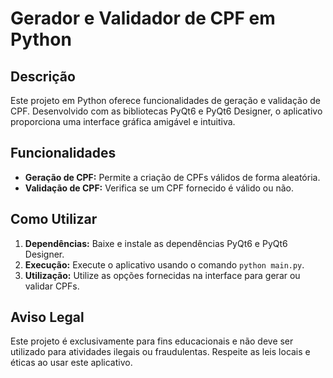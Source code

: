 # Gerador e Validador de CPF em Python

## Descrição
Este projeto em Python oferece funcionalidades de geração e validação de CPF. Desenvolvido com as bibliotecas PyQt6 e PyQt6 Designer, o aplicativo proporciona uma interface gráfica amigável e intuitiva.

## Funcionalidades
- **Geração de CPF:** Permite a criação de CPFs válidos de forma aleatória.
- **Validação de CPF:** Verifica se um CPF fornecido é válido ou não.

## Como Utilizar
1. **Dependências:** Baixe e instale as dependências PyQt6 e PyQt6 Designer.
2. **Execução:** Execute o aplicativo usando o comando `python main.py`.
3. **Utilização:** Utilize as opções fornecidas na interface para gerar ou validar CPFs.

## Aviso Legal
Este projeto é exclusivamente para fins educacionais e não deve ser utilizado para atividades ilegais ou fraudulentas. Respeite as leis locais e éticas ao usar este aplicativo.
